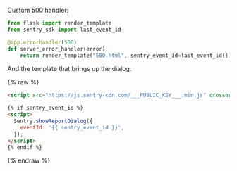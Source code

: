 Custom 500 handler:

```python
from flask import render_template
from sentry_sdk import last_event_id

@app.errorhandler(500)
def server_error_handler(error):
    return render_template("500.html", sentry_event_id=last_event_id()), 500
```

And the template that brings up the dialog:

{% raw %}
```html
<script src="https://js.sentry-cdn.com/___PUBLIC_KEY___.min.js" crossorigin="anonymous"></script>

{% if sentry_event_id %}
<script>
  Sentry.showReportDialog({
    eventId: '{{ sentry_event_id }}',
  });
</script>
{% endif %}
```
{% endraw %}
